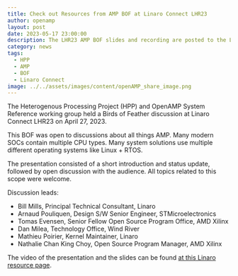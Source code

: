 ```yaml
---
title: Check out Resources from AMP BOF at Linaro Connect LHR23
author: openamp
layout: post
date: 2023-05-17 23:00:00
description: The LHR23 AMP BOF slides and recording are posted to the Linaro resources page.
category: news
tags:
  - HPP
  - AMP
  - BOF
  - Linaro Connect
image: ../../assets/images/content/openAMP_share_image.png
---
```


The Heterogenous Processing Project (HPP) and OpenAMP System Reference working group held a Birds of Feather discussion at Linaro Connect LHR23 on April 27, 2023.

This BOF was open to discussions about all things AMP. Many modern SOCs contain multiple CPU types. Many system solutions use multiple different operating systems like Linux + RTOS.

The presentation consisted of a short introduction and status update, followed by open discussion with the audience. All topics related to this scope were welcome.

Discussion leads:

- Bill Mills, Principal Technical Consultant, Linaro
- Arnaud Pouliquen, Design S/W Senior Engineer, STMicroelectronics
- Tomas Evensen, Senior Fellow Open Source Program Office, AMD Xilinx
- Dan Milea, Technology Office, Wind River
- Mathieu Poirier, Kernel Maintainer, Linaro
- Nathalie Chan King Choy, Open Source Program Manager, AMD Xilinx

The video of the presentation and the slides can be found [at this Linaro resource page](https://resources.linaro.org/en/resource/ivxrQF2tyyQcQEoBCkMCM4).
